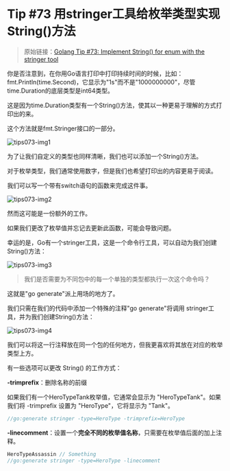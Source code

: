 # Tip #73 用stringer工具给枚举类型实现String()方法

>  原始链接：[Golang Tip #73: Implement String() for enum with the stringer tool](https://twitter.com/func25/status/1778027410929410111)
>

你是否注意到，在你用Go语言打印中打印持续时间的时候，比如：fmt.Println(time.Second)，它显示为"1s"而不是"1000000000"，尽管 time.Duration的底层类型是int64类型。

这是因为time.Duration类型有一个String()方法，使其以一种更易于理解的方式打印出的来。

这个方法就是fmt.Stringer接口的一部分。

![tips073-img1](./images/073/tips073-img1.png)

为了让我们自定义的类型也同样清晰，我们也可以添加一个String()方法。

对于枚举类型，我们通常使用数字，但是我们也希望打印出的内容更易于阅读。

我们可以写一个带有switch语句的函数来完成这件事。

![tips073-img2](./images/073/tips073-img2.png)

然而这可能是一份额外的工作。

如果我们更改了枚举值并忘记去更新此函数，可能会导致问题。

幸运的是，Go有一个stringer工具，这是一个命令行工具，可以自动为我们创建String()方法：

![tips073-img3](./images/073/tips073-img3.png)

> 我们是否需要为不同包中的每一个单独的类型都执行一次这个命令吗？

这就是"go generate"派上用场的地方了。

我们只需在我们的代码中添加一个特殊的注释"go generate"将调用 stringer工具，并为我们创建String()方法：

![tips073-img4](./images/073/tips073-img4.png)

我们可以将这一行注释放在同一个包的任何地方，但我更喜欢将其放在对应的枚举类型上方。

有一些选项可以更改 String() 的工作方式：

**-trimprefix**：删除名称的前缀

如果我们有一个HeroTypeTank枚举值，它通常会显示为 "HeroTypeTank"。如果我们将 -trimprefix 设置为 "HeroType"，它将显示为 "Tank"。

```go
//go:generate stringer -type=HeroType -trimprefix=HeroType
```

**-linecomment**：设置一个**完全不同的枚举值名称**，只需要在枚举值后面的加上注释。

```go
HeroTypeAssassin // Something
//go:generate stringer -type=HeroType -linecomment
```